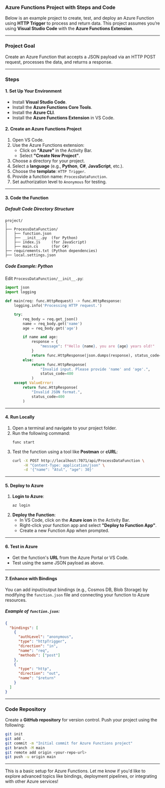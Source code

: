 ### Azure Functions Project with Steps and Code

Below is an example project to create, test, and deploy an Azure Function using **HTTP Trigger** to process and return data. This project assumes you’re using **Visual Studio Code** with the **Azure Functions Extension**.

---

### **Project Goal**
Create an Azure Function that accepts a JSON payload via an HTTP POST request, processes the data, and returns a response.

---

### **Steps**

#### 1. **Set Up Your Environment**
- Install **Visual Studio Code**.
- Install the **Azure Functions Core Tools**.
- Install the **Azure CLI**.
- Install the **Azure Functions Extension** in VS Code.

#### 2. **Create an Azure Functions Project**
1. Open VS Code.
2. Use the Azure Functions extension:
   - Click on **"Azure"** in the Activity Bar.
   - Select **"Create New Project"**.
3. Choose a directory for your project.
4. Select a **language** (e.g., **Python**, **C#**, **JavaScript**, etc.).
5. Choose the **template**: `HTTP Trigger`.
6. Provide a function name: `ProcessDataFunction`.
7. Set authorization level to `Anonymous` for testing.

---

#### 3. **Code the Function**

##### **Default Code Directory Structure**
```
project/
│
├── ProcessDataFunction/
│   ├── function.json
│   ├── __init__.py  (for Python)
│   ├── index.js     (for JavaScript)
│   ├── main.cs      (for C#)
├── requirements.txt (Python dependencies)
├── local.settings.json
```

##### **Code Example: Python**
Edit `ProcessDataFunction/__init__.py`:

```python
import json
import logging

def main(req: func.HttpRequest) -> func.HttpResponse:
    logging.info('Processing HTTP request.')

    try:
        req_body = req.get_json()
        name = req_body.get('name')
        age = req_body.get('age')

        if name and age:
            response = {
                "message": f"Hello {name}, you are {age} years old!"
            }
            return func.HttpResponse(json.dumps(response), status_code=200)
        else:
            return func.HttpResponse(
                "Invalid input. Please provide 'name' and 'age'.",
                status_code=400
            )
    except ValueError:
        return func.HttpResponse(
            "Invalid JSON format.",
            status_code=400
        )
```

---

#### 4. **Run Locally**
1. Open a terminal and navigate to your project folder.
2. Run the following command:
   ```bash
   func start
   ```
3. Test the function using a tool like **Postman** or **cURL**:
   ```bash
   curl -X POST http://localhost:7071/api/ProcessDataFunction \
        -H "Content-Type: application/json" \
        -d '{"name": "Atul", "age": 30}'
   ```

---

#### 5. **Deploy to Azure**
1. **Login to Azure**:
   ```bash
   az login
   ```
2. **Deploy the Function**:
   - In VS Code, click on the **Azure icon** in the Activity Bar.
   - Right-click your function app and select **"Deploy to Function App"**.
   - Create a new Function App when prompted.

---

#### 6. **Test in Azure**
- Get the function's **URL** from the Azure Portal or VS Code.
- Test using the same JSON payload as above.

---

#### 7. **Enhance with Bindings**
You can add input/output bindings (e.g., Cosmos DB, Blob Storage) by modifying the `function.json` file and connecting your function to Azure resources.

##### Example of `function.json`:
```json
{
  "bindings": [
    {
      "authLevel": "anonymous",
      "type": "httpTrigger",
      "direction": "in",
      "name": "req",
      "methods": ["post"]
    },
    {
      "type": "http",
      "direction": "out",
      "name": "$return"
    }
  ]
}
```

---

### **Code Repository**
Create a **GitHub repository** for version control. Push your project using the following:

```bash
git init
git add .
git commit -m "Initial commit for Azure Functions project"
git branch -M main
git remote add origin <your-repo-url>
git push -u origin main
```

---

This is a basic setup for Azure Functions. Let me know if you'd like to explore advanced topics like bindings, deployment pipelines, or integrating with other Azure services!
